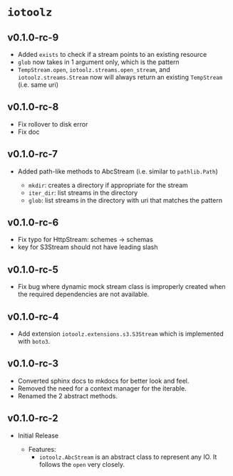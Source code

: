# `iotoolz`

## v0.1.0-rc-9

- Added `exists` to check if a stream points to an existing resource
- `glob` now takes in 1 argument only, which is the pattern
- `TempStream.open`, `iotoolz.streams.open_stream`, and `iotoolz.streams.Stream` now will always return an existing `TempStream` (i.e. same uri)

## v0.1.0-rc-8

- Fix rollover to disk error
- Fix doc

## v0.1.0-rc-7

- Added path-like methods to AbcStream (i.e. similar to `pathlib.Path`)

  - `mkdir`: creates a directory if appropriate for the stream
  - `iter_dir`: list streams in the directory
  - `glob`: list streams in the directory with uri that matches the pattern

## v0.1.0-rc-6

- Fix typo for HttpStream: schemes -> schemas
- key for S3Stream should not have leading slash

## v0.1.0-rc-5

- Fix bug where dynamic mock stream class is improperly created when the required dependencies are not available.

## v0.1.0-rc-4

- Add extension `iotoolz.extensions.s3.S3Stream` which is implemented with `boto3`.

## v0.1.0-rc-3

- Converted sphinx docs to mkdocs for better look and feel.
- Removed the need for a context manager for the iterable.
- Renamed the 2 abstract methods.

## v0.1.0-rc-2

- Initial Release

  - Features:
    - `iotoolz.AbcStream` is an abstract class to represent any IO. It follows the `open` very closely.
